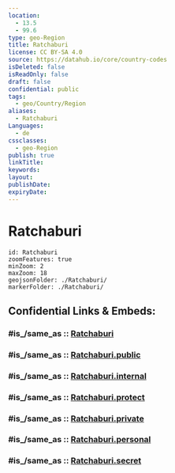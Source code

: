 ```yaml
---
location:
  - 13.5
  - 99.6
type: geo-Region
title: Ratchaburi
license: CC BY-SA 4.0
source: https://datahub.io/core/country-codes
isDeleted: false
isReadOnly: false
draft: false
confidential: public
tags:
  - geo/Country/Region
aliases:
  - Ratchaburi
Languages:
  - de
cssclasses:
  - geo-Region
publish: true
linkTitle:
keywords:
layout:
publishDate:
expiryDate:
---
```


# Ratchaburi

```leaflet
id: Ratchaburi
zoomFeatures: true 
minZoom: 2 
maxZoom: 18
geojsonFolder: ./Ratchaburi/
markerFolder: ./Ratchaburi/
```


## Confidential Links & Embeds: 

### #is_/same_as :: [Ratchaburi](/_Standards/Earth/Continent/Asia/Asia~South~East/Thailand/Provinces~Thailand/Ratchaburi.md) 

### #is_/same_as :: [Ratchaburi.public](/_public/Earth/Continent/Asia/Asia~South~East/Thailand/Provinces~Thailand/Ratchaburi.public.md) 

### #is_/same_as :: [Ratchaburi.internal](/_internal/Earth/Continent/Asia/Asia~South~East/Thailand/Provinces~Thailand/Ratchaburi.internal.md) 

### #is_/same_as :: [Ratchaburi.protect](/_protect/Earth/Continent/Asia/Asia~South~East/Thailand/Provinces~Thailand/Ratchaburi.protect.md) 

### #is_/same_as :: [Ratchaburi.private](/_private/Earth/Continent/Asia/Asia~South~East/Thailand/Provinces~Thailand/Ratchaburi.private.md) 

### #is_/same_as :: [Ratchaburi.personal](/_personal/Earth/Continent/Asia/Asia~South~East/Thailand/Provinces~Thailand/Ratchaburi.personal.md) 

### #is_/same_as :: [Ratchaburi.secret](/_secret/Earth/Continent/Asia/Asia~South~East/Thailand/Provinces~Thailand/Ratchaburi.secret.md)

